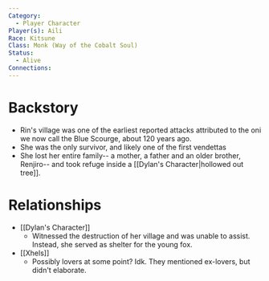 ```yaml
---
Category:
  - Player Character
Player(s): Aili
Race: Kitsune
Class: Monk (Way of the Cobalt Soul)
Status:
  - Alive
Connections:
---
```

# Backstory

- Rin's village was one of the earliest reported attacks attributed to the oni we now call the Blue Scourge, about 120 years ago.
- She was the only survivor, and likely one of the first vendettas
- She lost her entire family-- a mother, a father and an older brother, Renjiro-- and took refuge inside a [[Dylan's Character|hollowed out tree]].

# Relationships

- [[Dylan's Character]]
	- Witnessed the destruction of her village and was unable to assist. Instead, she served as shelter for the young fox.
- [[Xhels]]
	- Possibly lovers at some point? Idk. They mentioned ex-lovers, but didn't elaborate.

